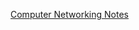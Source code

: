 
[Computer Networking Notes](https://mega.nz/file/2IlXzCKQ#4xULVCEtI6EEN3Cnqa7wF4_ak8RA_WVDTMS5DpUfxHI)
